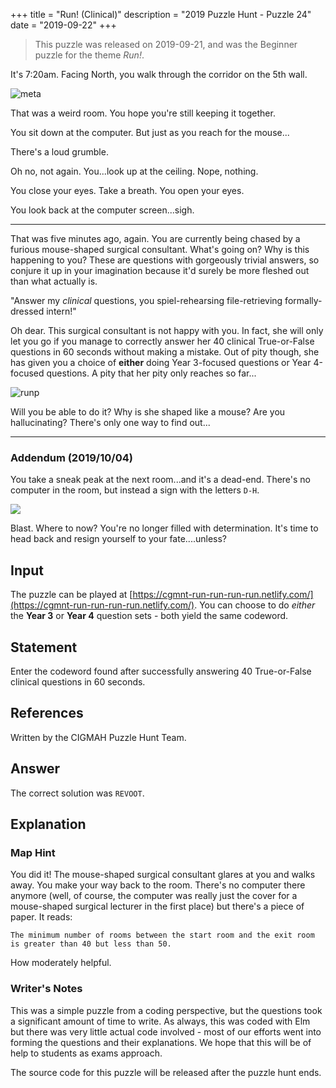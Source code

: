 +++
title = "Run! (Clinical)"
description = "2019 Puzzle Hunt - Puzzle 24"
date = "2019-09-22"
+++

> This puzzle was released on 2019-09-21, and was the Beginner puzzle for the theme *Run!*.

It's 7:20am. Facing North, you walk through the corridor on the 5th wall.

![meta](https://i.imgur.com/WY2FHMO.gif)

That was a weird room. You hope you're still keeping it together.

You sit down at the computer. But just as you reach for the mouse...

There's a loud grumble.

Oh no, not again. You...look up at the ceiling. Nope, nothing.

You close your eyes. Take a breath. You open your eyes.

You look back at the computer screen...sigh.

---

That was five minutes ago, again. You are currently being chased by a furious mouse-shaped surgical consultant. What's going on? Why is this happening to you? These are questions with gorgeously trivial answers, so conjure it up in your imagination because it'd surely be more fleshed out than what actually is.

"Answer my *clinical* questions, you spiel-rehearsing file-retrieving formally-dressed intern!"

Oh dear. This surgical consultant is not happy with you. In fact, she will only let you go if you manage to correctly answer her 40 clinical True-or-False questions in 60 seconds without making a mistake. Out of pity though, she has given you a choice of **either** doing Year 3-focused questions or Year 4-focused questions. A pity that her pity only reaches so far...

![runp](https://i.imgur.com/flxsLEA.gif)

Will you be able to do it? Why is she shaped like a mouse? Are you hallucinating? There's only one way to find out...

---

### Addendum (2019/10/04)

You take a sneak peak at the next room...and it's a dead-end. There's no computer in the room, but instead a sign with the letters `D-H`.

![](https://i.imgur.com/wB0G4Dk.gif)

Blast. Where to now? You're no longer filled with determination. It's time to head back and resign yourself to your fate....unless?

## Input

The puzzle can be played at [https://cgmnt-run-run-run-run.netlify.com/](https://cgmnt-run-run-run-run.netlify.com/). You can choose to do *either* the **Year 3** or **Year 4** question sets - both yield the same codeword.

## Statement

Enter the codeword found after successfully answering 40 True-or-False clinical questions in 60 seconds.


## References

Written by the CIGMAH Puzzle Hunt Team.

## Answer

The correct solution was `REVOOT`.

## Explanation

### Map Hint

You did it! The mouse-shaped surgical consultant glares at you and walks away. You make your way back to the room. There's no computer there anymore (well, of course, the computer was really just the cover for a mouse-shaped surgical lecturer in the first place) but there's a piece of paper. It reads:

```
The minimum number of rooms between the start room and the exit room is greater than 40 but less than 50.
```

How moderately helpful.

### Writer's Notes

This was a simple puzzle from a coding perspective, but the questions took a significant amount of time to write. As always, this was coded with Elm but there was very little actual code involved - most of our efforts went into forming the questions and their explanations. We hope that this will be of help to students as exams approach.

The source code for this puzzle will be released after the puzzle hunt ends.

